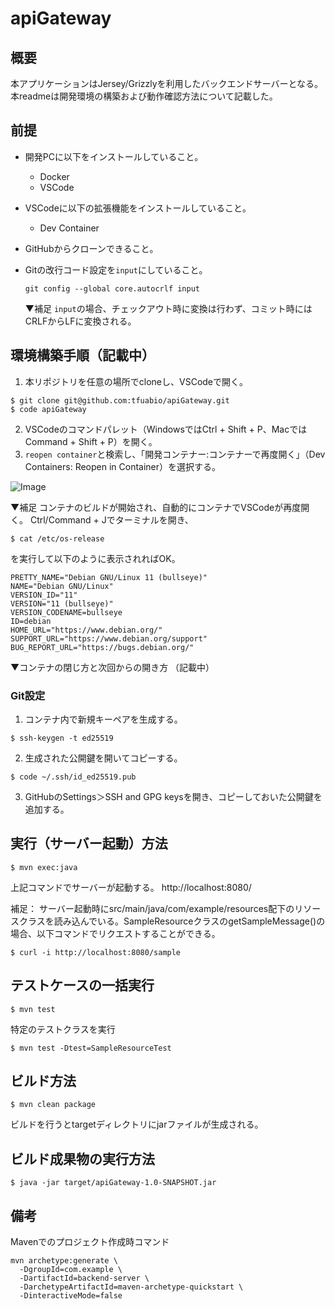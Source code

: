 # apiGateway

## 概要
本アプリケーションはJersey/Grizzlyを利用したバックエンドサーバーとなる。
本readmeは開発環境の構築および動作確認方法について記載した。

## 前提
- 開発PCに以下をインストールしていること。
  - Docker
  - VSCode
- VSCodeに以下の拡張機能をインストールしていること。
  - Dev Container
- GitHubからクローンできること。
- Gitの改行コード設定を`input`にしていること。
  ```
  git config --global core.autocrlf input
  ```

  ▼補足
  `input`の場合、チェックアウト時に変換は行わず、コミット時にはCRLFからLFに変換される。


## 環境構築手順（記載中）
1. 本リポジトリを任意の場所でcloneし、VSCodeで開く。
```
$ git clone git@github.com:tfuabio/apiGateway.git
$ code apiGateway
```
2. VSCodeのコマンドパレット（WindowsではCtrl + Shift + P、MacではCommand + Shift + P）を開く。
3. `reopen container`と検索し、「開発コンテナー:コンテナーで再度開く」（Dev Containers: Reopen in Container）を選択する。

![Image](https://github.com/user-attachments/assets/a24ee3b8-6855-47e4-93a9-dd4663d5f927)

▼補足
コンテナのビルドが開始され、自動的にコンテナでVSCodeが再度開く。
Ctrl/Command + Jでターミナルを開き、
```
$ cat /etc/os-release
```
を実行して以下のように表示されればOK。
```
PRETTY_NAME="Debian GNU/Linux 11 (bullseye)"
NAME="Debian GNU/Linux"
VERSION_ID="11"
VERSION="11 (bullseye)"
VERSION_CODENAME=bullseye
ID=debian
HOME_URL="https://www.debian.org/"
SUPPORT_URL="https://www.debian.org/support"
BUG_REPORT_URL="https://bugs.debian.org/"
```

▼コンテナの閉じ方と次回からの開き方
（記載中）

### Git設定
1. コンテナ内で新規キーペアを生成する。
```
$ ssh-keygen -t ed25519
```

2. 生成された公開鍵を開いてコピーする。
```
$ code ~/.ssh/id_ed25519.pub
```

3. GitHubのSettings＞SSH and GPG keysを開き、コピーしておいた公開鍵を追加する。

## 実行（サーバー起動）方法
```
$ mvn exec:java
```
上記コマンドでサーバーが起動する。
http://localhost:8080/

補足：
サーバー起動時にsrc/main/java/com/example/resources配下のリソースクラスを読み込んでいる。SampleResourceクラスのgetSampleMessage()の場合、以下コマンドでリクエストすることができる。
```
$ curl -i http://localhost:8080/sample
```

## テストケースの一括実行
```
$ mvn test
```

特定のテストクラスを実行
```
$ mvn test -Dtest=SampleResourceTest
```

## ビルド方法
```
$ mvn clean package
```
ビルドを行うとtargetディレクトリにjarファイルが生成される。

## ビルド成果物の実行方法
```
$ java -jar target/apiGateway-1.0-SNAPSHOT.jar
```

## 備考
Mavenでのプロジェクト作成時コマンド

```
mvn archetype:generate \
  -DgroupId=com.example \
  -DartifactId=backend-server \
  -DarchetypeArtifactId=maven-archetype-quickstart \
  -DinteractiveMode=false
```
